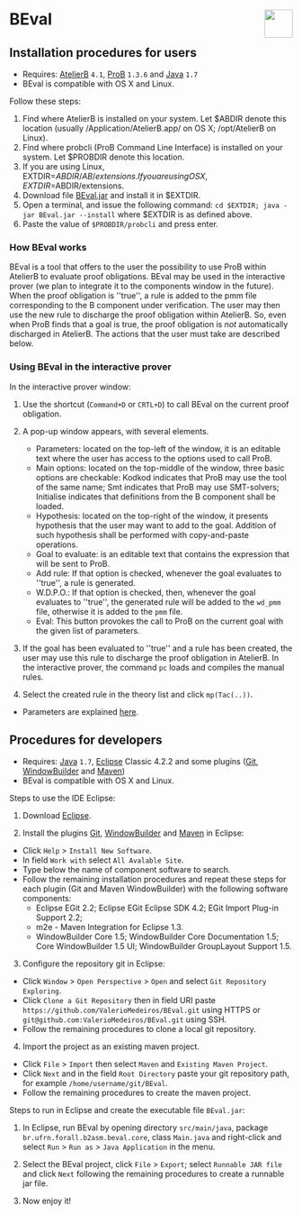 [BEval.jar]:https://www.dropbox.com/s/m9x8ove6dc9lf1v/BEval.jar
[here]:https://github.com/ValerioMedeiros/BEval/blob/master/doc/Instructions.md
[java]:http://java.com/en/download/index.jsp
[eclipse]:http://www.eclipse.org/downloads/
[WindowBuilder]:http://www.eclipse.org/windowbuilder/
[Maven]:http://maven.apache.org/eclipse-plugin.html
[Git]:http://www.eclipse.org/egit/
[BEval]:https://github.com/ValerioMedeiros/BEval
[ProB]:http://www.stups.uni-duesseldorf.de/ProB/index.php5/Download
[AtelierB]:http://www.atelierb.eu/en/download-atelier-b/
[Java]:http://java.com/en/download/

BEval  <img src="https://raw.github.com/ValerioMedeiros/BEval/master/b2asm.png" width="50" align="right">
============

Installation procedures for users
---------------------

* Requires: [AtelierB] `4.1`, [ProB] `1.3.6` and [Java] `1.7`
* BEval is compatible with OS X and Linux.

Follow these steps:

1. Find where AtelierB is installed on your system. Let $ABDIR denote this location (usually /Application/AtelierB.app/ on OS X; /opt/AtelierB on Linux). 
2. Find where probcli (ProB Command Line Interface) is installed on your system. Let $PROBDIR denote this location.
3. If you are using Linux, EXTDIR=$ABDIR/AB/extensions. If you are using OS X, EXTDIR=$ABDIR/extensions.
4. Download file [BEval.jar] and install it in $EXTDIR.
5. Open a terminal, and issue the following command:
    `cd $EXTDIR; java -jar BEval.jar --install`
    where $EXTDIR is as defined above.
6. Paste the value of `$PROBDIR/probcli` and press enter.

### How BEval works

BEval is a tool that offers to the user the possibility to use ProB within AtelierB to evaluate proof obligations. BEval
may be used in the interactive prover (we plan to integrate it to the components window in the future).
When the proof obligation is ''true'', a rule is added to the pmm file corresponding to the B component under 
verification. The user may then use the new rule to discharge the proof obligation within AtelierB. So, even when ProB
finds that a goal is true, the proof obligation is *not* automatically discharged in AtelierB. The actions that the user
must take are described below.

### Using BEval in the interactive prover

In the interactive prover window:

1. Use the shortcut (`Command+D` or `CRTL+D`) to call BEval on the current proof obligation.

2. A pop-up window appears, with several elements. 
    * Parameters: located on the top-left of the window, it is an editable text where the user has access to the options 
used to call ProB.
    * Main options: located on the top-middle of the window, three basic options are checkable: Kodkod indicates that
ProB may use the tool of the same name; Smt indicates that ProB may use SMT-solvers; Initialise indicates that definitions
from the B component shall be loaded. 
    * Hypothesis: located on the top-right of the window, it presents hypothesis that the user may want to add to the goal.
Addition of such hypothesis shall be performed with copy-and-paste operations.
    * Goal to evaluate: is an editable text that contains the expression that will be sent to ProB.
    * Add rule: If that option is checked, whenever the goal evaluates to ''true'', a rule is generated.
    * W.D.P.O.: If that option is checked, then, whenever the goal evaluates to ''true'', the generated rule will be 
added to the `wd_pmm` file, otherwise it is added to the `pmm` file.
    * Eval: This button provokes the call to ProB on the current goal with the given list of parameters.

3. If the goal has been evaluated to ''true'' and a rule has been created, the user may use this rule to discharge the 
proof obligation in AtelierB. In the interactive prover, the command `pc` loads and compiles the manual rules.

3. Select the created rule in the theory list and click `mp(Tac(..))`.

* Parameters are explained [here].

Procedures for developers 
---------------------

* Requires: [Java] `1.7`, [Eclipse] Classic 4.2.2 and some plugins ([Git](optional), [WindowBuilder] and [Maven])
* BEval is compatible with OS X and Linux.

Steps to use the IDE Eclipse:

1. Download [Eclipse].

2. Install the plugins [Git], [WindowBuilder] and [Maven] in Eclipse:
 * Click `Help` > `Install New Software`.
 * In field `Work with` select `All Avalable Site`.
 * Type below the name of component software to search.
 * Follow the remaining installation procedures and repeat these steps for each plugin (Git and Maven WindowBuilder) with the following software components:
    - Eclipse EGit 2.2;  Eclipse EGit Eclipse SDK 4.2; EGit Import Plug-in Support 2.2;
    - m2e - Maven Integration for Eclipse 1.3.
    - WindowBuilder Core 1.5; WindowBuilder Core Documentation 1.5; Core WindowBuilder 1.5 UI; WindowBuilder GroupLayout Support 1.5.
    
3. Configure the repository git in Eclipse:
 * Click  `Window` > `Open Perspective` > `Open` and select `Git Repository Exploring`.
 * Click `Clone a Git Repository` then in field URI paste `https://github.com/ValerioMedeiros/BEval.git` using HTTPS or `git@github.com:ValerioMedeiros/BEval.git` using SSH.
 * Follow the remaining procedures to clone a local git repository.

4. Import the project as an existing maven project.
 * Click `File` > `Import` then select `Maven` and `Existing Maven Project`.
 * Click `Next` and in the field `Root Directory` paste your git repository path, for example `/home/username/git/BEval`.
 * Follow the remaining procedures to create the maven project.



Steps to run in Eclipse and create the executable file `BEval.jar`:

1. In Eclipse, run BEval by opening directory `src/main/java`, package `br.ufrn.forall.b2asm.beval.core`, class `Main.java` and right-click and select `Run` > `Run as` > `Java Application` in the menu.

2. Select the BEval project, click `File` > `Export`; select `Runnable JAR file` and click `Next` following the remaining procedures to create a runnable jar file.

5. Now enjoy it!


